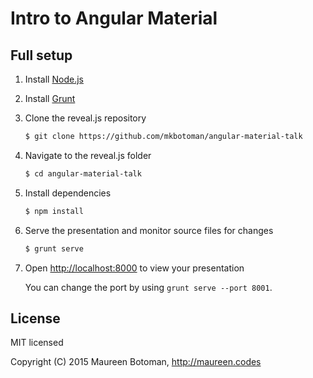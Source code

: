 # Intro to Angular Material

## Full setup

1. Install [Node.js](http://nodejs.org/)

2. Install [Grunt](http://gruntjs.com/getting-started#installing-the-cli)

4. Clone the reveal.js repository
   ```sh
   $ git clone https://github.com/mkbotoman/angular-material-talk
   ```

5. Navigate to the reveal.js folder
   ```sh
   $ cd angular-material-talk
   ```

6. Install dependencies
   ```sh
   $ npm install
   ```

7. Serve the presentation and monitor source files for changes
   ```sh
   $ grunt serve
   ```

8. Open <http://localhost:8000> to view your presentation

   You can change the port by using `grunt serve --port 8001`.
## License

MIT licensed

Copyright (C) 2015 Maureen Botoman, http://maureen.codes
